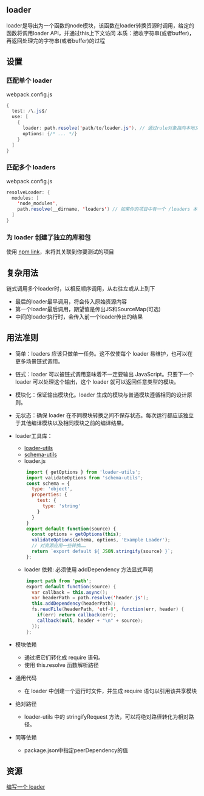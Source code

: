 ## loader

loader是导出为一个函数的node模块，该函数在loader转换资源时调用，给定的函数将调用loader API，并通过this上下文访问
本质：接收字符串(或者buffer)，再返回处理完的字符串(或者buffer)的过程
## 设置

### 匹配单个 loader

webpack.config.js
```java
{
  test: /\.js$/
  use: [
    {
      loader: path.resolve('path/to/loader.js'), // 通过rule对象指向本地文件
      options: {/* ... */}
    }
  ]
}
```

### 匹配多个 loaders

webpack.config.js
```java
resolveLoader: {
  modules: [
    'node_modules',
    path.resolve(__dirname, 'loaders') // 如果你的项目中有一个 /loaders 本地目录
  ]
}
```
### 为 loader 创建了独立的库和包

使用 [npm link](https://docs.npmjs.com/cli/link)，来将其关联到你要测试的项目

## 复杂用法

链式调用多个loader时，以相反顺序调用，从右往左或从上到下
* 最后的loader最早调用，将会传入原始资源内容
* 第一个loader最后调用，期望值是传出JS和SourceMap(可选)
* 中间的loader执行时，会传入前一个loader传出的结果

## 用法准则

* 简单：loaders 应该只做单一任务。这不仅使每个 loader 易维护，也可以在更多场景链式调用。
* 链式：loader 可以被链式调用意味着不一定要输出 JavaScript。只要下一个 loader 可以处理这个输出，这个 loader 就可以返回任意类型的模块。
* 模块化：保证输出模块化。loader 生成的模块与普通模块遵循相同的设计原则。
* 无状态：确保 loader 在不同模块转换之间不保存状态。每次运行都应该独立于其他编译模块以及相同模块之前的编译结果。
* loader工具库：
	* [loader-utils](https://github.com/webpack/loader-utils)
	* [schema-utils](https://github.com/webpack-contrib/schema-utils)
	* loader.js

	```javascript
		import { getOptions } from 'loader-utils';
		import validateOptions from 'schema-utils';
		const schema = {
		  type: 'object',
		  properties: {
		    test: {
		      type: 'string'
		    }
		  }
		}
		export default function(source) {
		  const options = getOptions(this);
		  validateOptions(schema, options, 'Example Loader');
		  // 对资源应用一些转换……
		  return `export default ${ JSON.stringify(source) }`;
		};
	```

	* loader 依赖: 必须使用 addDependency 方法显式声明

	```java
		import path from 'path';
		export default function(source) {
		  var callback = this.async();
		  var headerPath = path.resolve('header.js');
		  this.addDependency(headerPath);
		  fs.readFile(headerPath, 'utf-8', function(err, header) {
		    if(err) return callback(err);
		    callback(null, header + "\n" + source);
		  });
		};
	```

* 模块依赖
	* 通过把它们转化成 require 语句。
	* 使用 this.resolve 函数解析路径
* 通用代码
	* 在 loader 中创建一个运行时文件，并生成 require 语句以引用该共享模块
* 绝对路径
	* loader-utils 中的 stringifyRequest 方法，可以将绝对路径转化为相对路径。
* 同等依赖
	* package.json中指定peerDependency的值

























## 资源

[编写一个 loader](https://webpack.docschina.org/contribute/writing-a-loader/)















